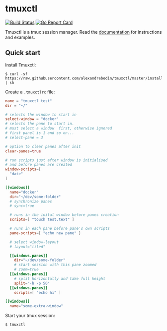 # tmuxctl

[![Build Status](https://travis-ci.org/alexandrebodin/tmuxctl.svg?branch=master)](https://travis-ci.org/alexandrebodin/tmuxctl) [![Go Report Card](https://goreportcard.com/badge/github.com/alexandrebodin/tmuxctl)](https://goreportcard.com/report/github.com/alexandrebodin/tmuxctl)

Tmuxctl is a tmux session manager. Read the [documentation](https://tmuxctl.netlify.com/) for instructions and examples.

## Quick start

Install Tmuxctl:
```
$ curl -sf https://raw.githubusercontent.com/alexandrebodin/tmuxctl/master/install.sh | sh
```

Create a `.tmuxctlrc` file:
```toml
name = "tmuxctl_test"
dir = "~/"

# selects the window to start in
select-window = "docker" 
# selects the pane to start in.
# must select a window  first, otherwise ignored
# first panel is 1 and so on...
# select-pane = 3

# option to clear panes after init
clear-panes=true

# run scripts just after window is initialised
# and before panes are created
window-scripts=[
  "date"
]

[[windows]]
  name="docker"
  dir="~/dev/some-folder"
  # synchronize panes
  # sync=true

  # runs in the inital window before panes creation
  scripts=[ "touch test.text" ]

  # runs in each pane before pane's own scripts
  pane-scripts=[ "echo new pane" ]

  # select window-layout
  # layout="tiled"

  [[windows.panes]]
    dir="~/dev/some-folder"
    # start session with this pane zoomed
    # zoom=true
  [[windows.panes]]
    # split horizontally and take full height
    split="-h -p 50" 
  [[windows.panes]]
    scripts=[ "echo hi" ]

[[windows]]
  name="some-extra-window"
```

Start your tmux session:
```
$ tmuxctl
```